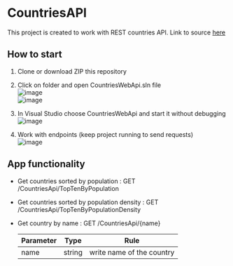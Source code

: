 # CountriesAPI
This project is created to work with REST countries API. Link to source [here](https://restcountries.com)

## How to start<br>
1. Clone or download ZIP this repository<br>
2. Click on folder and open CountriesWebApi.sln file<br>
  ![image](https://user-images.githubusercontent.com/108615436/205511389-53129d8f-17cd-4e33-ada3-77501b72ae7a.png)<br>
  ![image](https://user-images.githubusercontent.com/108615436/205511249-52c986c7-4551-4f6a-85a1-94e4a450c8ba.png)<br>

3. In Visual Studio choose CountriesWebApi and start it without debugging<br>
  ![image](https://user-images.githubusercontent.com/108615436/205511307-df15d4bf-ed74-428b-a5b5-e7811c742cc3.png)

4. Work with endpoints (keep project running to send requests) <br>
  ![image](https://user-images.githubusercontent.com/108615436/205511362-d5c0e70f-63b7-4be3-8886-237e440575cc.png)

## App functionality<br>

* Get countries sorted by population : GET /CountriesApi/TopTenByPopulation<br>
* Get countries sorted by population density : GET /CountriesApi/TopTenByPopulationDensity<br>
* Get country by name : GET /CountriesApi/{name}<br> 

  | Parameter      | Type          | Rule                               |
  | -------------  | ------------- | -----------------------------------|
  | name             | string        | write name of the country                    |
 

